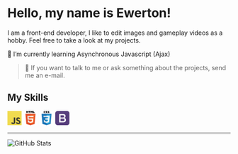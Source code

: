 #  Hello, my name is <strong>Ewerton!</strong>

I am a front-end developer, I like to edit images and gameplay videos as a hobby. Feel free to take a look at my projects. 

🌱 I’m currently learning Asynchronous Javascript (Ajax)

> 💬 If you want to talk to me or ask something about the projects, send me an e-mail.


## My Skills


<code><img height="32" src="https://raw.githubusercontent.com/github/explore/80688e429a7d4ef2fca1e82350fe8e3517d3494d/topics/javascript/javascript.png" alt="Javascript"/></code>
<code><img height="32" src="https://raw.githubusercontent.com/github/explore/80688e429a7d4ef2fca1e82350fe8e3517d3494d/topics/html/html.png" alt="HTML5"/></code>
<code><img height="32" src="https://raw.githubusercontent.com/github/explore/80688e429a7d4ef2fca1e82350fe8e3517d3494d/topics/css/css.png" alt="CSS"/></code>
<code><img height="32" src="https://raw.githubusercontent.com/github/explore/80688e429a7d4ef2fca1e82350fe8e3517d3494d/topics/bootstrap/bootstrap.png" alt="Bootstrap"/></code>


---


![GitHub Stats](https://github-readme-stats.vercel.app/api?username=ewertonsilva07&theme=algolia&show_icons=true)

